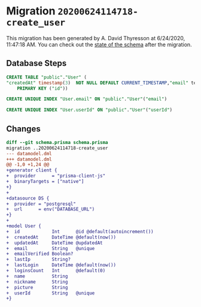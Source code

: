 # Migration `20200624114718-create_user`

This migration has been generated by A. David Thyresson at 6/24/2020, 11:47:18 AM.
You can check out the [state of the schema](./schema.prisma) after the migration.

## Database Steps

```sql
CREATE TABLE "public"."User" (
"createdAt" timestamp(3)  NOT NULL DEFAULT CURRENT_TIMESTAMP,"email" text  NOT NULL ,"emailVerified" boolean   ,"id" SERIAL,"lastIp" text   ,"lastLogin" timestamp(3)  NOT NULL DEFAULT CURRENT_TIMESTAMP,"loginsCount" integer  NOT NULL DEFAULT 0,"name" text  NOT NULL ,"nickname" text  NOT NULL ,"picture" text  NOT NULL ,"updatedAt" timestamp(3)  NOT NULL ,"userId" text  NOT NULL ,
    PRIMARY KEY ("id"))

CREATE UNIQUE INDEX "User.email" ON "public"."User"("email")

CREATE UNIQUE INDEX "User.userId" ON "public"."User"("userId")
```

## Changes

```diff
diff --git schema.prisma schema.prisma
migration ..20200624114718-create_user
--- datamodel.dml
+++ datamodel.dml
@@ -1,0 +1,24 @@
+generator client {
+  provider      = "prisma-client-js"
+  binaryTargets = ["native"]
+}
+
+datasource DS {
+  provider = "postgresql"
+  url      = env("DATABASE_URL")
+}
+
+model User {
+  id            Int      @id @default(autoincrement())
+  createdAt     DateTime @default(now())
+  updatedAt     DateTime @updatedAt
+  email         String   @unique
+  emailVerified Boolean?
+  lastIp        String?
+  lastLogin     DateTime @default(now())
+  loginsCount   Int      @default(0)
+  name          String
+  nickname      String
+  picture       String
+  userId        String   @unique
+}
```


